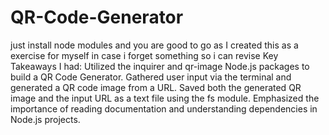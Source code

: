 # QR-Code-Generator
just install node modules and you are good to go as I created this as a exercise for myself in case i forget something so i can revise 
Key Takeaways I had:
Utilized the inquirer and qr-image Node.js packages to build a QR Code Generator.
Gathered user input via the terminal and generated a QR code image from a URL.
Saved both the generated QR image and the input URL as a text file using the fs module.
Emphasized the importance of reading documentation and understanding dependencies in Node.js projects.
